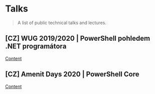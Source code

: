 # Talks

> A list of public technical talks and lectures.

## [CZ] WUG 2019/2020 | PowerShell pohledem .NET programátora

[Content](https://github.com/KUTlime/PowerShell-pohledem-dotNET-programatora)

## [CZ] Amenit Days 2020 | PowerShell Core

[Content](./2020-AmenitDays/amenit-days-2020.md)
